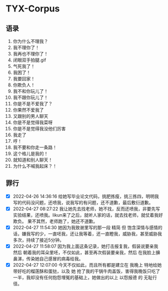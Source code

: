 # TYX-Corpus

## 语录
1. 你为什么不理我？
2. 我不理你了！
3. 我再也不理你了！
4. 闭眼双手拍腿.gif
5. 气死我了！
6. 我困了！
7. 我要回家！
8. 你欺负人！
9. 我不和你玩儿了！
10. 我不跟你玩儿了！
11. 你是不是不爱我了？
12. 你果然不爱我了
13. 又跟别的男人聊天
14. 你是不是觉得我菜呀
15. 你是不是觉得我没他们厉害
16. 我走了
17. 哼！
18. 我不要和你走一条路！
19. 这个格儿是我的！
20. 就知道和别人聊天！
21. 为什么不喊我起床？！

## 罪行
- [x] 2022-04-26 14:36:16 给她写毕业论文代码，挑肥拣瘦，挑三拣四，明明我写的代码没问题，还喷我，说我写的有问题，还不道歉，最后敷衍道歉。
- [x] 2022-04-27 08:27:22 我让她先去找老师，她不找，反而还喷我，非要先写实验结果，还喷我。likun来了之后，就听人家的话，就去找老师，就仗着我好欺负。 果不其然，老师跑了，她还不道歉。
- [x] 2022-04-27 11:54:30 她因为我致谢里写的那一段 精简 但 饱含深情与感情的话，嫌我写的少，一直呸我，还让我等着，还一直瞪我，威胁我，甚至威胁我多次，持续了接近5分钟。
- [x] 2022-04-27 11:58:07 因为我上面这条记录，她打击报复我，假装说要亲我 然后 朝着我的耳朵里呸，不仅如此，甚至再次假装要亲我，然后 在我脸上擤鼻涕，传染她自己感冒的病毒给我。
- [x] 2022-04-27 12:07:00 今天不仅如此，而且所有都是建立在 我晚上 特地给她带好吃的榴莲酥和蛋挞，以及 她 抢了我的干锅牛肉盖饭，害得我晚饭只吃了一半，我却没有任何抱怨埋冤的基础上，她做出的以上 以怨报德 的 无耻行径。

